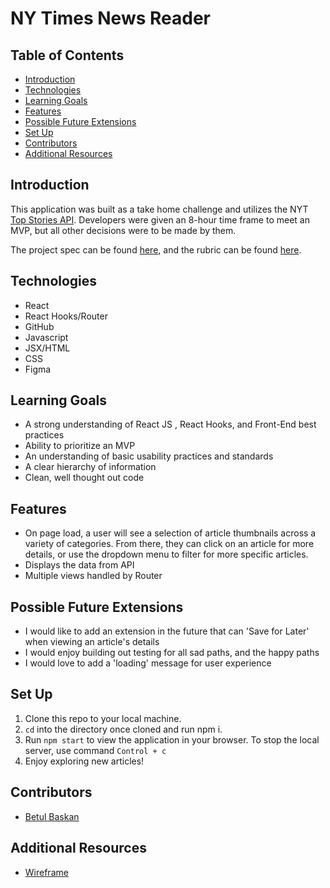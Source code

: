 # NY Times News Reader

## Table of Contents

  - [Introduction](#introduction)
  - [Technologies](#technologies)
  - [Learning Goals](#learning-goals)
  - [Features](#features)
  - [Possible Future Extensions](#possible-future-extensions)
  - [Set Up](#set-up)
  - [Contributors](#contributors)
  - [Additional Resources](#additional-resources)

## Introduction
This application was built as a take home challenge and utilizes the NYT [Top Stories API](https://developer.nytimes.com/docs/top-stories-product/1/overview). Developers were given an 8-hour time frame to meet an MVP, but all other decisions were to be made by them.

The project spec can be found [here](https://mod4.turing.edu/projects/take_home/take_home_fe), and the rubric can be found [here](https://mod4.turing.edu/projects/take_home/take_home_rubric).

## Technologies
  - React
  - React Hooks/Router
  - GitHub 
  - Javascript
  - JSX/HTML
  - CSS
  - Figma

## Learning Goals

  - A strong understanding of React JS , React Hooks, and Front-End best practices
  - Ability to prioritize an MVP
  - An understanding of basic usability practices and standards
  - A clear hierarchy of information
  - Clean, well thought out code

## Features
- On page load, a user will see a selection of article thumbnails across a variety of categories. From there, they can click on an article for more details, or use the dropdown menu to filter for more specific articles.
- Displays the data from API 
- Multiple views handled by Router

## Possible Future Extensions
- I would like to add  an extension in the future that can 'Save for Later' when viewing an article's details
- I would enjoy building out testing for all sad paths, and the happy paths 
- I would love to add a 'loading' message for user experience

## Set Up
1. Clone this repo to your local machine.
2. `cd` into the directory once cloned and run npm i.
3. Run `npm start` to view the application in your browser. To stop the local server, use command `Control + c`
4. Enjoy exploring new articles!

## Contributors
- [Betul Baskan](https://www.linkedin.com/in/betul-baskan/)

## Additional Resources
- [Wireframe](https://www.figma.com/file/wjKBeskw9KOYqd6KiaVwoe/Untitled?node-id=0%3A1)
